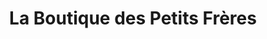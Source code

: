 ---
title: "La Boutique des Petits Frères"
url: /montreal/la-boutique-des-petits-freres/
shop: charity
---